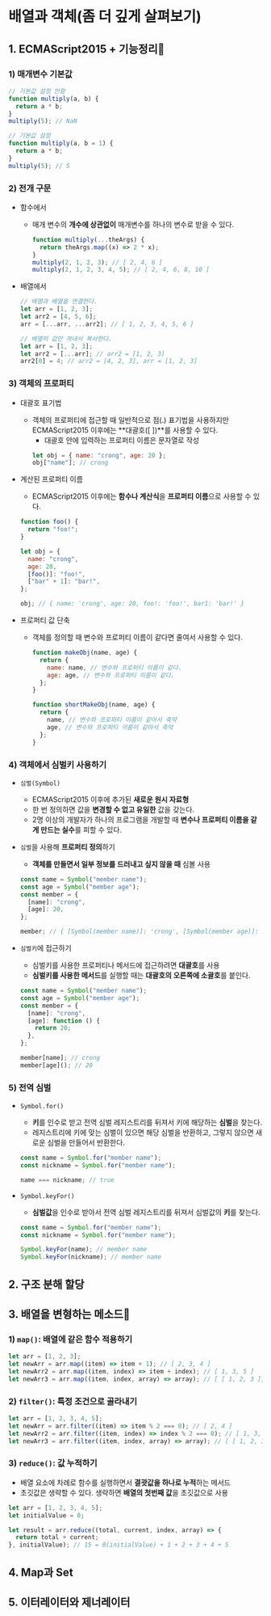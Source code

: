# 배열과 객체(좀 더 깊게 살펴보기)

## 1. **ECMAScript2015 + 기능정리🌟**

### 1) 매개변수 기본값

```javascript
// 기본값 설정 안함
function multiply(a, b) {
  return a * b;
}
multiply(5); // NaN

// 기본값 설정
function multiply(a, b = 1) {
  return a * b;
}
multiply(5); // 5
```

### 2) 전개 구문

- 함수에서

  - 매개 변수의 **개수에 상관없이** 매개변수를 하나의 변수로 받을 수 있다.

    ```javascript
    function multiply(...theArgs) {
      return theArgs.map((x) => 2 * x);
    }
    multiply(2, 1, 2, 3); // [ 2, 4, 6 ]
    multiply(2, 1, 2, 3, 4, 5); // [ 2, 4, 6, 8, 10 ]
    ```

- 배열에서

  ```javascript
  // 배열과 배열을 연결한다.
  let arr = [1, 2, 3];
  let arr2 = [4, 5, 6];
  arr = [...arr, ...arr2]; // [ 1, 2, 3, 4, 5, 6 ]

  // 배열의 값만 꺼내서 복사한다.
  let arr = [1, 2, 3];
  let arr2 = [...arr]; // arr2 = [1, 2, 3]
  arr2[0] = 4; // arr2 = [4, 2, 3], arr = [1, 2, 3]
  ```

### 3) 객체의 프로퍼티

- 대괄호 표기법
  - 객체의 프로퍼티에 접근할 때 일반적으로 점(.) 표기법을 사용하지만 ECMAScript2015 이후에는 **대괄호([ ])**를 사용할 수 있다.
    - 대괄호 안에 입력하는 프로퍼티 이름은 문자열로 작성
    ```javascript
    let obj = { name: "crong", age: 20 };
    obj["name"]; // crong
    ```
- 계산된 프로퍼티 이름

  - ECMAScript2015 이후에는 **함수나 계산식**을 **프로퍼티 이름**으로 사용할 수 있다.

  ```javascript
  function foo() {
    return "foo!";
  }

  let obj = {
    name: "crong",
    age: 20,
    [foo()]: "foo!",
    ["bar" + 1]: "bar!",
  };

  obj; // { name: 'crong', age: 20, foo!: 'foo!', bar1: 'bar!' }
  ```

- 프로퍼티 값 단축

  - 객체를 정의할 때 변수와 프로퍼티 이름이 같다면 줄여서 사용할 수 있다.

    ```javascript
    function makeObj(name, age) {
      return {
        name: name, // 변수와 프로퍼티 이름이 같다.
        age: age, // 변수와 프로퍼티 이름이 같다.
      };
    }

    function shortMakeObj(name, age) {
      return {
        name, // 변수와 프로퍼티 이름이 같아서 축약
        age, // 변수와 프로퍼티 이름이 같아서 축약
      };
    }
    ```

### 4) 객체에서 심벌키 사용하기

- `심벌(Symbol)`
  - ECMAScript2015 이후에 추가된 **새로운 원시 자료형**
  - 한 번 정의하면 값을 **변경할 수 없고 유일한** 값을 갖는다.
  - 2명 이상의 개발자가 하나의 프로그램을 개발할 때 **변수나 프로퍼티 이름을 같게 만드는 실수**를 피할 수 있다.
- `심벌`을 사용해 **프로퍼티 정의**하기

  - **객체를 만들면서 일부 정보를 드러내고 싶지 않을 때** 심볼 사용

  ```javascript
  const name = Symbol("member name");
  const age = Symbol("member age");
  const member = {
    [name]: "crong",
    [age]: 20,
  };

  member; // { [Symbol(member name)]: 'crong', [Symbol(member age)]: 20 }
  ```

- `심벌키`에 접근하기

  - 심벌키를 사용한 프로퍼티나 메서드에 접근하려면 **대괄호**를 사용
  - **심벌키를 사용한 메서드**를 실행할 때는 **대괄호의 오른쪽에 소괄호**를 붙인다.

  ```javascript
  const name = Symbol("member name");
  const age = Symbol("member age");
  const member = {
    [name]: "crong",
    [age]: function () {
      return 20;
    },
  };

  member[name]; // crong
  member[age](); // 20
  ```

### 5) 전역 심벌

- `Symbol.for()`

  - **키**를 인수로 받고 전역 심벌 레지스트리를 뒤져서 키에 해당하는 **심벌**을 찾는다.
  - 레지스트리에 키에 맞는 심벌이 있으면 해당 심벌을 반환하고, 그렇지 않으면 새로운 심벌을 만들어서 반환한다.

  ```javascript
  const name = Symbol.for("member name");
  const nickname = Symbol.for("member name");

  name === nickname; // true
  ```

- `Symbol.keyFor()`

  - **심벌값**을 인수로 받아서 전역 심벌 레지스트리를 뒤져서 심벌값의 **키**를 찾는다.

  ```javascript
  const name = Symbol.for("member name");
  const nickname = Symbol.for("member name");

  Symbol.keyFor(name); // member name
  Symbol.keyFor(nickname); // member name
  ```

## 2. 구조 분해 할당

## 3. **배열을 변형하는 메소드🌟**

### 1) `map()`: 배열에 같은 함수 적용하기

```javascript
let arr = [1, 2, 3];
let newArr = arr.map((item) => item + 1); // [ 2, 3, 4 ]
let newArr2 = arr.map((item, index) => item + index); // [ 1, 3, 5 ]
let newArr3 = arr.map((item, index, array) => array); // [ [ 1, 2, 3 ], [ 1, 2, 3 ], [ 1, 2, 3 ] ]
```

### 2) `filter()`: 특정 조건으로 골라내기

```javascript
let arr = [1, 2, 3, 4, 5];
let newArr = arr.filter((item) => item % 2 === 0); // [ 2, 4 ]
let newArr2 = arr.filter((item, index) => index % 2 === 0); // [ 1, 3, 5 ]
let newArr3 = arr.filter((item, index, array) => array); // [ [ 1, 2, 3, 4, 5 ] ]
```

### 3) `reduce()`: 값 누적하기

- 배열 요소에 차례로 함수를 실행하면서 **결괏값을 하나로 누적**하는 메서드
- 초깃값은 생략할 수 있다. 생략하면 **배열의 첫번째 값**을 초깃값으로 사용

```javascript
let arr = [1, 2, 3, 4, 5];
let initialValue = 0;

let result = arr.reduce((total, current, index, array) => {
  return total + current;
}, initialValue); // 15 = 0(initialValue) + 1 + 2 + 3 + 4 + 5
```

## 4. Map과 Set

## 5. 이터레이터와 제너레이터

